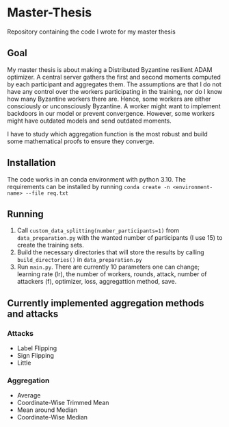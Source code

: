 # Master-Thesis
Repository containing the code I wrote for my master thesis

## Goal
My master thesis is about making a Distributed Byzantine resilient ADAM optimizer. A central server gathers the first and second moments computed by each participant and aggregates them.
The assumptions are that I do not have any control over the workers participating in the training, nor do I know how many Byzantine workers there are. 
Hence, some workers are either consciously or unconsciously Byzantine. A worker might want to implement backdoors in our model or prevent convergence. However, some workers might have outdated models and send outdated moments. 

I have to study which aggregation function is the most robust and build some mathematical proofs to ensure they converge. 

## Installation

The code works in an conda environment with python 3.10. The requirements can be installed by running `conda create -n <environment-name> --file req.txt`

## Running
1. Call `custom_data_splitting(number_participants=1)` from `data_preparation.py` with the wanted number of participants (I use 15) to create the training sets. 
2. Build the necessary directories that will store the results by calling `build_directories()` in `data_preparation.py`
3. Run `main.py`. There are currently 10 parameters one can change; learning rate (lr), the number of workers, rounds, attack, number of attackers (f), optimizer, loss, aggregattion method, save.

## Currently implemented aggregation methods and attacks

### Attacks

- Label Flipping
- Sign Flipping
- Little 

### Aggregation

- Average
- Coordinate-Wise Trimmed Mean
- Mean around Median
- Coordinate-Wise Median
